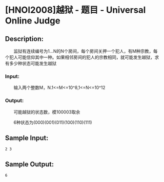 # [HNOI2008]越狱 - 题目 - Universal Online Judge

## Description: 

　　监狱有连续编号为1...N的N个房间，每个房间关押一个犯人，有M种宗教，每个犯人可能信仰其中一种。如果相邻房间的犯人的宗教相同，就可能发生越狱，求有多少种状态可能发生越狱

### Input: 

　　输入两个整数M，N.1<=M<=10^8,1<=N<=10^12

### Output: 

　　可能越狱的状态数，模100003取余

　　6种状态为(000)(001)(011)(100)(110)(111)


## Sample Input: 
```
2 3
```

## Sample Output: 
```
6
```
